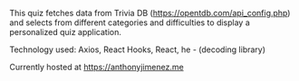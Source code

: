 This quiz fetches data from Trivia DB (https://opentdb.com/api_config.php) and selects from different categories and difficulties to display a personalized quiz application.

Technology used:
Axios,
React Hooks,
React,
he - (decoding library)

Currently hosted at https://anthonyjimenez.me